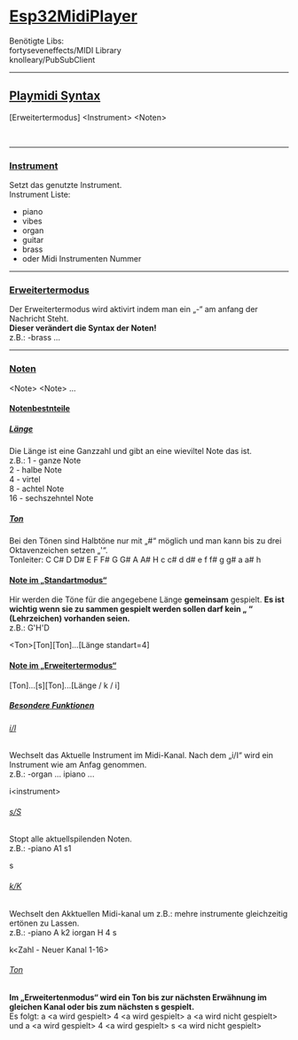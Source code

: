 # <ins> Esp32MidiPlayer </ins>
Benötigte Libs:<br>
fortyseveneffects/MIDI Library<br>
knolleary/PubSubClient<br>

---

## <ins> Playmidi Syntax </ins>

\[Erweitertermodus\] \<Instrument\> \<Noten\>

<br>

---

### <ins> Instrument </ins>
Setzt das genutzte Instrument.<br>
Instrument Liste:<br>
- piano
- vibes
- organ
- guitar
- brass
- oder Midi Instrumenten Nummer

---

### <ins> Erweitertermodus </ins>

Der Erweitertermodus wird aktivirt indem man ein „-“ am anfang der Nachricht Steht.<br>
**Dieser verändert die Syntax der Noten!**<br>
z.B.: -brass ...

---

### <ins> Noten </ins>

\<Note\> \<Note\> ...
<br>

#### <ins> Notenbestnteile </ins>
##### <ins> Länge </ins>
Die Länge ist eine Ganzzahl und gibt an eine wieviltel Note das ist.<br>
z.B.: 1 - ganze Note<br>
    2 - halbe Note<br>
    4 - virtel <br>
    8 - achtel Note<br>
    16 - sechszehntel Note
##### <ins> Ton </ins>
Bei den Tönen sind Halbtöne nur mit „#“ möglich und man kann bis zu drei Oktavenzeichen setzen „'“.<br>
Tonleiter: C C# D D# E F F# G G# A A# H c c# d d# e f f# g g# a a# h
#### <ins> Note im „Standartmodus“ </ins>
Hir werden die Töne für die angegebene Länge **gemeinsam** gespielt. **Es ist wichtig wenn sie zu sammen gespielt werden sollen darf kein „ “ (Lehrzeichen) vorhanden seien.**<br>
z.B.: G'H'D

\<Ton\>\[Ton\]\[Ton\]...\[Länge standart=4\]

#### <ins> Note im „Erweitertermodus“ </ins>

\[Ton\]...\[s\]\[Ton\]...\[Länge / k / i\]

##### <ins> Besondere Funktionen </ins>
###### <ins> i/I </ins>
Wechselt das Aktuelle Instrument im Midi-Kanal. Nach dem „i/I“ wird ein Instrument wie am Anfag genommen.<br>
z.B.: -organ ... ipiano ...<brS>

i\<instrument\>

###### <ins> s/S </ins>
Stopt alle aktuellspilenden Noten.<br>
z.B.: -piano A1 s1<br>

s

###### <ins> k/K </ins>
Wechselt den Akktuellen Midi-kanal um z.B.: mehre instrumente gleichzeitig ertönen zu Lassen.<br>
z.B.: -piano A k2 iorgan H 4 s

k\<Zahl - Neuer Kanal 1-16\>

###### <ins> Ton </ins>
**Im „Erweitertenmodus“ wird ein Ton bis zur nächsten Erwähnung im gleichen Kanal oder bis zum nächsten s gespielt.**<br>
Es folgt: a \<a wird gespielt\> 4 \<a wird gespielt\> a \<a wird nicht gespielt\><br>
und a \<a wird gespielt\> 4 \<a wird gespielt\> s \<a wird nicht gespielt\>
